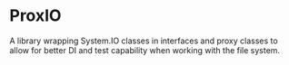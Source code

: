 # ProxIO
A library wrapping System.IO classes in interfaces and proxy classes to allow for better DI and test capability when working with the file system.
